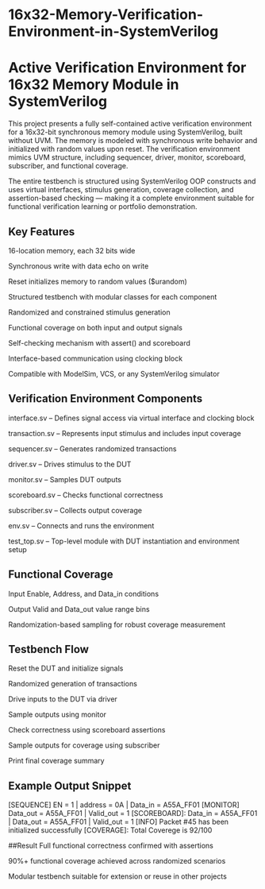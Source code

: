 # 16x32-Memory-Verification-Environment-in-SystemVerilog

Active Verification Environment for 16x32 Memory Module in SystemVerilog
==========================================================================

This project presents a fully self-contained active verification environment for a 16x32-bit synchronous memory module using SystemVerilog, built without UVM. The memory is modeled with synchronous write behavior and initialized with random values upon reset. The verification environment mimics UVM structure, including sequencer, driver, monitor, scoreboard, subscriber, and functional coverage.

The entire testbench is structured using SystemVerilog OOP constructs and uses virtual interfaces, stimulus generation, coverage collection, and assertion-based checking — making it a complete environment suitable for functional verification learning or portfolio demonstration.

## Key Features
16-location memory, each 32 bits wide

Synchronous write with data echo on write

Reset initializes memory to random values ($urandom)

Structured testbench with modular classes for each component

Randomized and constrained stimulus generation

Functional coverage on both input and output signals

Self-checking mechanism with assert() and scoreboard

Interface-based communication using clocking block

Compatible with ModelSim, VCS, or any SystemVerilog simulator

## Verification Environment Components
interface.sv – Defines signal access via virtual interface and clocking block

transaction.sv – Represents input stimulus and includes input coverage

sequencer.sv – Generates randomized transactions

driver.sv – Drives stimulus to the DUT

monitor.sv – Samples DUT outputs

scoreboard.sv – Checks functional correctness

subscriber.sv – Collects output coverage

env.sv – Connects and runs the environment

test_top.sv – Top-level module with DUT instantiation and environment setup

## Functional Coverage
  Input Enable, Address, and Data_in conditions

  Output Valid and Data_out value range bins

  Randomization-based sampling for robust coverage measurement

## Testbench Flow
Reset the DUT and initialize signals

Randomized generation of transactions

Drive inputs to the DUT via driver

Sample outputs using monitor

Check correctness using scoreboard assertions

Sample outputs for coverage using subscriber

Print final coverage summary

## Example Output Snippet

[SEQUENCE] EN = 1 | address = 0A | Data_in = A55A_FF01
[MONITOR] Data_out = A55A_FF01 | Valid_out = 1
[SCOREBOARD]: Data_in = A55A_FF01 | Data_out = A55A_FF01 | Valid_out = 1
[INFO] Packet #45 has been initialized successfully
[COVERAGE]: Total Coverege is 92/100

##Result
  Full functional correctness confirmed with assertions

  90%+ functional coverage achieved across randomized scenarios

  Modular testbench suitable for extension or reuse in other projects

